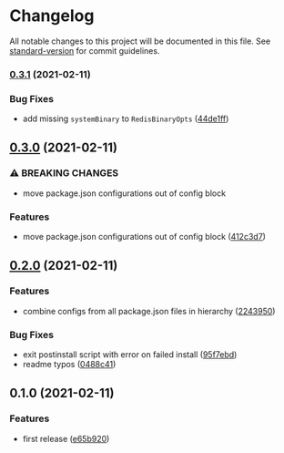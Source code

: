 # Changelog

All notable changes to this project will be documented in this file. See [standard-version](https://github.com/conventional-changelog/standard-version) for commit guidelines.

### [0.3.1](https://github.com/mhassan1/redis-memory-server/compare/v0.3.0...v0.3.1) (2021-02-11)


### Bug Fixes

* add missing `systemBinary` to `RedisBinaryOpts` ([44de1ff](https://github.com/mhassan1/redis-memory-server/commit/44de1ff65420300c682c6b0f20c94d8d35c8d811))

## [0.3.0](https://github.com/mhassan1/redis-memory-server/compare/v0.2.0...v0.3.0) (2021-02-11)


### ⚠ BREAKING CHANGES

* move package.json configurations out of config block

### Features

* move package.json configurations out of config block ([412c3d7](https://github.com/mhassan1/redis-memory-server/commit/412c3d7c08afa26e22395926ac866566f7926073))

## [0.2.0](https://github.com/mhassan1/redis-memory-server/compare/v0.1.0...v0.2.0) (2021-02-11)


### Features

* combine configs from all package.json files in hierarchy ([2243950](https://github.com/mhassan1/redis-memory-server/commit/2243950aaa897f5cbb31fcd70f3741135bc7d772))


### Bug Fixes

* exit postinstall script with error on failed install ([95f7ebd](https://github.com/mhassan1/redis-memory-server/commit/95f7ebdab66fd4000cce79f88b5755abb23d3acf))
* readme typos ([0488c41](https://github.com/mhassan1/redis-memory-server/commit/0488c41c81ba79dd0049adc195304767fe07226d))

## 0.1.0 (2021-02-11)


### Features

* first release ([e65b920](https://github.com/mhassan1/redis-memory-server/commit/e65b92045020abdb3c9cdf6368c3f0e0972e2102))

